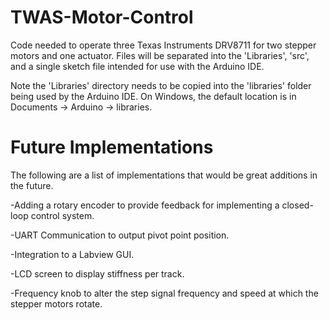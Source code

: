 # TWAS-Motor-Control
Code needed to operate three Texas Instruments DRV8711 for two stepper motors and one actuator. Files will be separated into the 'Libraries', 'src', and a single sketch file intended for use with the Arduino IDE.

Note the 'Libraries' directory needs to be copied into the 'libraries' folder being used by the Arduino IDE. On Windows, the default location is in Documents -> Arduino -> libraries. 

# Future Implementations
The following are a list of implementations that would be great additions in the future. 

-Adding a rotary encoder to provide feedback for implementing a closed-loop control system.

-UART Communication to output pivot point position.

-Integration to a Labview GUI.

-LCD screen to display stiffness per track.

-Frequency knob to alter the step signal frequency and speed at which the stepper motors rotate.
